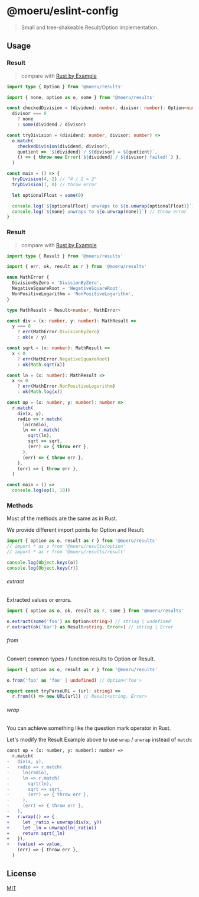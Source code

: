 # @moeru/eslint-config

> Small and tree-shakeable Result/Option implementation.

## Usage

### Result

> compare with [Rust by Example](https://doc.rust-lang.org/rust-by-example/std/option.html)

```ts
import type { Option } from '@moeru/results'

import { none, option as o, some } from '@moeru/results'

const checkedDivision = (dividend: number, divisor: number): Option<number> =>
  divisor === 0
    ? none
    : some(dividend / divisor)

const tryDivision = (dividend: number, divisor: number) =>
  o.match(
    checkedDivision(dividend, divisor),
    quotient => `${dividend} / ${divisor} = ${quotient}`,
    () => { throw new Error(`${dividend} / ${divisor} failed!`) },
  )

const main = () => {
  tryDivision(4, 2) // "4 / 2 = 2"
  tryDivision(1, 0) // throw error

  let optionalFloat = some(0)

  console.log(`${optionalFloat} unwraps to ${o.unwrap(optionalFloat)}`)
  console.log(`${none} unwraps to ${o.unwrap(none)}`) // throw error
}
```

### Result

> compare with [Rust by Example](https://doc.rust-lang.org/rust-by-example/std/result.html)

```ts
import type { Result } from '@moeru/results'

import { err, ok, result as r } from '@moeru/results'

enum MathError {
  DivisionByZero = 'DivisionByZero',
  NegativeSquareRoot = 'NegativeSquareRoot',
  NonPositiveLogarithm = 'NonPositiveLogarithm',
}

type MathResult = Result<number, MathError>

const div = (x: number, y: number): MathResult =>
  y === 0
    ? err(MathError.DivisionByZero)
    : ok(x / y)

const sqrt = (x: number): MathResult =>
  x < 0
    ? err(MathError.NegativeSquareRoot)
    : ok(Math.sqrt(x))

const ln = (x: number): MathResult =>
  x <= 0
    ? err(MathError.NonPositiveLogarithm)
    : ok(Math.log(x))

const op = (x: number, y: number): number =>
  r.match(
    div(x, y),
    radio => r.match(
      ln(radio),
      ln => r.match(
        sqrt(ln),
        sqrt => sqrt,
        (err) => { throw err },
      ),
      (err) => { throw err },
    ),
    (err) => { throw err },
  )

const main = () =>
  console.log(op(1, 10))
```

### Methods

Most of the methods are the same as in Rust.

We provide different import points for Option and Result:

```ts
import { option as o, result as r } from '@moeru/results'
// import * as o from '@moeru/results/option'
// import * as r from '@moeru/results/result'

console.log(Object.keys(o))
console.log(Object.keys(r))
```

###### extract

Extracted values or errors.

```ts
import { option as o, ok, result as r, some } from '@moeru/results'

o.extract(some('foo') as Option<string>) // string | undefined
r.extract(ok('bar') as Result<string, Error>) // string | Error
```

###### from

Convert common types / function results to Option or Result.

```ts
import { option as o, result as r } from '@moeru/results'

o.from('foo' as 'foo' | undefined) // Option<'foo'>

export const tryParseURL = (url: string) =>
  r.from(() => new URL(url)) // Result<string, Error>
```

###### wrap

You can achieve something like the question mark operator in Rust.

Let's modify the Result Example above to use `wrap` / `unwrap` instead of `match`:

```diff
const op = (x: number, y: number): number =>
  r.match(
-   div(x, y),
-   radio => r.match(
-     ln(radio),
-     ln => r.match(
-       sqrt(ln),
-       sqrt => sqrt,
-       (err) => { throw err },
-     ),
-     (err) => { throw err },
-   ),
+   r.wrap(() => {
+     let _ratio = unwrap(div(x, y))
+     let _ln = unwrap(ln(_ratio))
+     return sqrt(_ln)
+   }),
+   (value) => value,
    (err) => { throw err },
  )
```

## License

[MIT](../../LICENSE.md)
